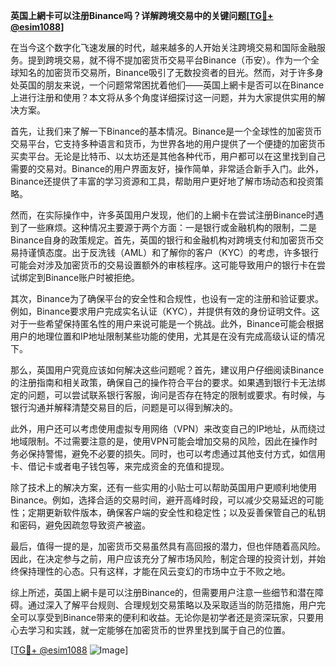 **英国上網卡可以注册Binance吗？详解跨境交易中的关键问题[[TG💪+ @esim1088](https://t.me/s/esim1088)]**

在当今这个数字化飞速发展的时代，越来越多的人开始关注跨境交易和国际金融服务。提到跨境交易，就不得不提加密货币交易平台Binance（币安）。作为一个全球知名的加密货币交易所，Binance吸引了无数投资者的目光。然而，对于许多身处英国的朋友来说，一个问题常常困扰着他们——英国上網卡是否可以在Binance上进行注册和使用？本文将从多个角度详细探讨这一问题，并为大家提供实用的解决方案。

首先，让我们来了解一下Binance的基本情况。Binance是一个全球性的加密货币交易平台，它支持多种语言和货币，为世界各地的用户提供了一个便捷的加密货币买卖平台。无论是比特币、以太坊还是其他各种代币，用户都可以在这里找到自己需要的交易对。Binance的用户界面友好，操作简单，非常适合新手入门。此外，Binance还提供了丰富的学习资源和工具，帮助用户更好地了解市场动态和投资策略。

然而，在实际操作中，许多英国用户发现，他们的上網卡在尝试注册Binance时遇到了一些麻烦。这种情况主要源于两个方面：一是银行或金融机构的限制，二是Binance自身的政策规定。首先，英国的银行和金融机构对跨境支付和加密货币交易持谨慎态度。出于反洗钱（AML）和了解你的客户（KYC）的考虑，许多银行可能会对涉及加密货币的交易设置额外的审核程序。这可能导致用户的银行卡在尝试绑定到Binance账户时被拒绝。

其次，Binance为了确保平台的安全性和合规性，也设有一定的注册和验证要求。例如，Binance要求用户完成实名认证（KYC），并提供有效的身份证明文件。这对于一些希望保持匿名性的用户来说可能是一个挑战。此外，Binance可能会根据用户的地理位置和IP地址限制某些功能的使用，尤其是在没有完成高级认证的情况下。

那么，英国用户究竟应该如何解决这些问题呢？首先，建议用户仔细阅读Binance的注册指南和相关政策，确保自己的操作符合平台的要求。如果遇到银行卡无法绑定的问题，可以尝试联系银行客服，询问是否存在特定的限制或要求。有时候，与银行沟通并解释清楚交易目的后，问题是可以得到解决的。

此外，用户还可以考虑使用虚拟专用网络（VPN）来改变自己的IP地址，从而绕过地域限制。不过需要注意的是，使用VPN可能会增加交易的风险，因此在操作时务必保持警惕，避免不必要的损失。同时，也可以考虑通过其他支付方式，如信用卡、借记卡或者电子钱包等，来完成资金的充值和提现。

除了技术上的解决方案，还有一些实用的小贴士可以帮助英国用户更顺利地使用Binance。例如，选择合适的交易时间，避开高峰时段，可以减少交易延迟的可能性；定期更新软件版本，确保客户端的安全性和稳定性；以及妥善保管自己的私钥和密码，避免因疏忽导致资产被盗。

最后，值得一提的是，加密货币交易虽然具有高回报的潜力，但也伴随着高风险。因此，在决定参与之前，用户应该充分了解市场风险，制定合理的投资计划，并始终保持理性的心态。只有这样，才能在风云变幻的市场中立于不败之地。

综上所述，英国上網卡是可以注册Binance的，但需要用户注意一些细节和潜在障碍。通过深入了解平台规则、合理规划交易策略以及采取适当的防范措施，用户完全可以享受到Binance带来的便利和收益。无论你是初学者还是资深玩家，只要用心去学习和实践，就一定能够在加密货币的世界里找到属于自己的位置。

[[TG💪+ @esim1088](https://t.me/s/esim1088) ![Image](https://i.postimg.cc/4NQfJmqS/Snipaste-2025-05-13-00-14-12.png)]
